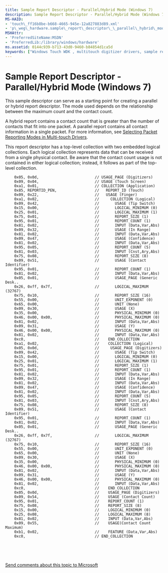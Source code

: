 ```yaml
---
title: Sample Report Descriptor - Parallel/Hybrid Mode (Windows 7)
description: Sample Report Descriptor - Parallel/Hybrid Mode (Windows 7)
MS-HAID:
- 'touch\_ff16b8be-b668-4665-945e-12a827883d89.xml'
- 'p\_weg\_hardware.sample\_report\_descriptor\_\_parallel\_hybrid\_mode\_'
MSHAttr:
- 'PreferredSiteName:MSDN'
- 'PreferredLib:/library/windows/hardware'
ms.assetid: 0144c939-b713-43d0-9460-b84854d1ca5d
keywords: ["Windows Touch WDK , multitouch digitizer drivers, sample report descriptor (parallel/hybrid mode)", "multitouch digitizer drivers WDK , sample report descriptor (parallel/hybrid mode)", "parallel report WDK Touch", "hybrid report WDK Touch"]
---
```


# Sample Report Descriptor - Parallel/Hybrid Mode (Windows 7)


This sample descriptor can serve as a starting point for creating a parallel or hybrid report descriptor. The mode used depends on the relationship between the maximum count and the contact count.

A hybrid report contains a contact count that is greater than the number of contacts that fit into one packet. A parallel report contains all contact information in a single packet. For more information, see [Selecting Packet Reporting Modes in Multi-touch Drivers](selecting-packet-reporting-modes-in-multitouch-drivers.md).

This report descriptor has a top-level collection with two embedded logical collections. Each logical collection represents data that can be received from a single physical contact. Be aware that the contact count usage is not contained in either logical collection; instead, it follows as part of the top-level collection.

```
    0x05, 0x0d,                         // USAGE_PAGE (Digitizers)
    0x09, 0x04,                         // USAGE (Touch Screen)
    0xa1, 0x01,                         // COLLECTION (Application)
    0x85, REPORTID_PEN,                 //   REPORT_ID (Touch)
    0x09, 0x22,                         //   USAGE (Finger)
    0xa1, 0x02,                         //     COLLECTION (Logical)
    0x09, 0x42,                         //       USAGE (Tip Switch)
    0x15, 0x00,                         //       LOGICAL_MINIMUM (0)
    0x25, 0x01,                         //       LOGICAL_MAXIMUM (1)
    0x75, 0x01,                         //       REPORT_SIZE (1)
    0x95, 0x01,                         //       REPORT_COUNT (1)
    0x81, 0x02,                         //       INPUT (Data,Var,Abs)
    0x09, 0x32,                         //       USAGE (In Range)
    0x81, 0x02,                         //       INPUT (Data,Var,Abs)
    0x09, 0x47,                         //       USAGE (Confidence)
    0x81, 0x02,                         //       INPUT (Data,Var,Abs)
    0x95, 0x05,                         //       REPORT_COUNT (5)
    0x81, 0x03,                         //       INPUT (Cnst,Ary,Abs)
    0x75, 0x08,                         //       REPORT_SIZE (8)
    0x09, 0x51,                         //       USAGE (Contact Identifier)
    0x95, 0x01,                         //       REPORT_COUNT (1)
    0x81, 0x02,                         //       INPUT (Data,Var,Abs)
    0x05, 0x01,                         //       USAGE_PAGE (Generic Desk..
    0x26, 0xff, 0x7f,                   //       LOGICAL_MAXIMUM (32767)
    0x75, 0x10,                         //       REPORT_SIZE (16)
    0x55, 0x00,                         //       UNIT_EXPONENT (0)
    0x65, 0x00,                         //       UNIT (None)
    0x09, 0x30,                         //       USAGE (X)
    0x35, 0x00,                         //       PHYSICAL_MINIMUM (0)
    0x46, 0x00, 0x00,                   //       PHYSICAL_MAXIMUM (0)
    0x81, 0x02,                         //       INPUT (Data,Var,Abs)
    0x09, 0x31,                         //       USAGE (Y)
    0x46, 0x00, 0x00,                   //       PHYSICAL_MAXIMUM (0)
    0x81, 0x02,                         //       INPUT (Data,Var,Abs)
    0xc0,                               //    END_COLLECTION
    0xa1, 0x02,                         //    COLLECTION (Logical)
    0x05, 0x0d,                         //     USAGE_PAGE (Digitizers)
    0x09, 0x42,                         //       USAGE (Tip Switch)
    0x15, 0x00,                         //       LOGICAL_MINIMUM (0)
    0x25, 0x01,                         //       LOGICAL_MAXIMUM (1)
    0x75, 0x01,                         //       REPORT_SIZE (1)
    0x95, 0x01,                         //       REPORT_COUNT (1)
    0x81, 0x02,                         //       INPUT (Data,Var,Abs)
    0x09, 0x32,                         //       USAGE (In Range)
    0x81, 0x02,                         //       INPUT (Data,Var,Abs)
    0x09, 0x47,                         //       USAGE (Confidence)
    0x81, 0x02,                         //       INPUT (Data,Var,Abs)
    0x95, 0x05,                         //       REPORT_COUNT (5)
    0x81, 0x03,                         //       INPUT (Cnst,Ary,Abs)
    0x75, 0x08,                         //       REPORT_SIZE (8)
    0x09, 0x51,                         //       USAGE (Contact Identifier)
    0x95, 0x01,                         //       REPORT_COUNT (1)
    0x81, 0x02,                         //       INPUT (Data,Var,Abs)
    0x05, 0x01,                         //       USAGE_PAGE (Generic Desk..
    0x26, 0xff, 0x7f,                   //       LOGICAL_MAXIMUM (32767)
    0x75, 0x10,                         //       REPORT_SIZE (16)
    0x55, 0x00,                         //       UNIT_EXPONENT (0)
    0x65, 0x00,                         //       UNIT (None)
    0x09, 0x30,                         //       USAGE (X)
    0x35, 0x00,                         //       PHYSICAL_MINIMUM (0)
    0x46, 0x00, 0x00,                   //       PHYSICAL_MAXIMUM (0)
    0x81, 0x02,                         //       INPUT (Data,Var,Abs)
    0x09, 0x31,                         //       USAGE (Y)
    0x46, 0x00, 0x00,                   //       PHYSICAL_MAXIMUM (0)
    0x81, 0x02,                         //       INPUT (Data,Var,Abs)
    0xc0,                               //    END_COLLECTION
    0x05, 0x0d,                         //    USAGE_PAGE (Digitizers)
    0x09, 0x54,                         //    USAGE (Contact Count)
    0x95, 0x01,                         //    REPORT_COUNT (1)
    0x75, 0x08,                         //    REPORT_SIZE (8)
    0x15, 0x00,                         //    LOGICAL_MINIMUM (0)
    0x25, 0x08,                         //    LOGICAL_MAXIMUM (8)
    0x81, 0x02,                         //    INPUT (Data,Var,Abs)
    0x09, 0x55,                         //    USAGE(Contact Count Maximum)
    0xb1, 0x02,                         //    FEATURE (Data,Var,Abs)
    0xc0,                               // END_COLLECTION
```

 

 

[Send comments about this topic to Microsoft](mailto:wsddocfb@microsoft.com?subject=Documentation%20feedback%20%5Bp_WEG_Hardware\p_weg_hardware%5D:%20Sample%20Report%20Descriptor%20-%20Parallel/Hybrid%20Mode%20%28Windows%207%29%20%20RELEASE:%20%285/9/2016%29&body=%0A%0APRIVACY%20STATEMENT%0A%0AWe%20use%20your%20feedback%20to%20improve%20the%20documentation.%20We%20don't%20use%20your%20email%20address%20for%20any%20other%20purpose,%20and%20we'll%20remove%20your%20email%20address%20from%20our%20system%20after%20the%20issue%20that%20you're%20reporting%20is%20fixed.%20While%20we're%20working%20to%20fix%20this%20issue,%20we%20might%20send%20you%20an%20email%20message%20to%20ask%20for%20more%20info.%20Later,%20we%20might%20also%20send%20you%20an%20email%20message%20to%20let%20you%20know%20that%20we've%20addressed%20your%20feedback.%0A%0AFor%20more%20info%20about%20Microsoft's%20privacy%20policy,%20see%20http://privacy.microsoft.com/default.aspx. "Send comments about this topic to Microsoft")




